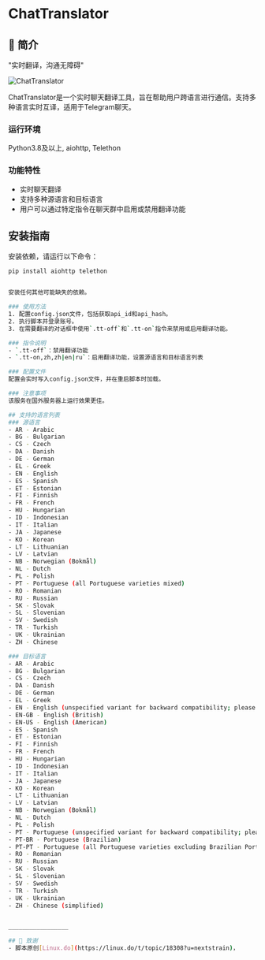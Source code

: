 # ChatTranslator

## 🌌 简介
 "实时翻译，沟通无障碍"

![ChatTranslator](https://img.shields.io/badge/ChatTranslator-TranslationTool-blue)

ChatTranslator是一个实时聊天翻译工具，旨在帮助用户跨语言进行通信。支持多种语言实时互译，适用于Telegram聊天。

### 运行环境
Python3.8及以上, aiohttp, Telethon

### 功能特性
- 实时聊天翻译
- 支持多种源语言和目标语言
- 用户可以通过特定指令在聊天群中启用或禁用翻译功能

## 安装指南

安装依赖，请运行以下命令：

```bash
pip install aiohttp telethon


安装任何其他可能缺失的依赖。

### 使用方法
1. 配置config.json文件，包括获取api_id和api_hash。
2. 执行脚本并登录账号。
3. 在需要翻译的对话框中使用`.tt-off`和`.tt-on`指令来禁用或启用翻译功能。

### 指令说明
- `.tt-off`：禁用翻译功能
- `.tt-on,zh,zh|en|ru`：启用翻译功能，设置源语言和目标语言列表

### 配置文件
配置会实时写入config.json文件，并在重启脚本时加载。

### 注意事项
该服务在国外服务器上运行效果更佳。

## 支持的语言列表
### 源语言
- AR - Arabic
- BG - Bulgarian
- CS - Czech
- DA - Danish
- DE - German
- EL - Greek
- EN - English
- ES - Spanish
- ET - Estonian
- FI - Finnish
- FR - French
- HU - Hungarian
- ID - Indonesian
- IT - Italian
- JA - Japanese
- KO - Korean
- LT - Lithuanian
- LV - Latvian
- NB - Norwegian (Bokmål)
- NL - Dutch
- PL - Polish
- PT - Portuguese (all Portuguese varieties mixed)
- RO - Romanian
- RU - Russian
- SK - Slovak
- SL - Slovenian
- SV - Swedish
- TR - Turkish
- UK - Ukrainian
- ZH - Chinese

### 目标语言
- AR - Arabic
- BG - Bulgarian
- CS - Czech
- DA - Danish
- DE - German
- EL - Greek
- EN - English (unspecified variant for backward compatibility; please select EN-GB or EN-US instead)
- EN-GB - English (British)
- EN-US - English (American)
- ES - Spanish
- ET - Estonian
- FI - Finnish
- FR - French
- HU - Hungarian
- ID - Indonesian
- IT - Italian
- JA - Japanese
- KO - Korean
- LT - Lithuanian
- LV - Latvian
- NB - Norwegian (Bokmål)
- NL - Dutch
- PL - Polish
- PT - Portuguese (unspecified variant for backward compatibility; please select PT-BR or PT-PT instead)
- PT-BR - Portuguese (Brazilian)
- PT-PT - Portuguese (all Portuguese varieties excluding Brazilian Portuguese)
- RO - Romanian
- RU - Russian
- SK - Slovak
- SL - Slovenian
- SV - Swedish
- TR - Turkish
- UK - Ukrainian
- ZH - Chinese (simplified)


_________________

## 🍁 致谢
- 脚本原创[Linux.do](https://linux.do/t/topic/18308?u=nextstrain)，
